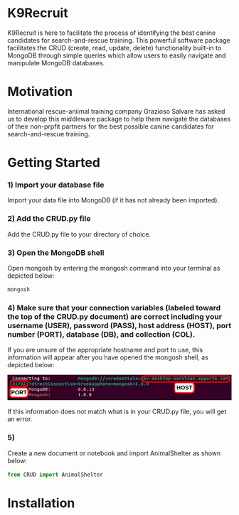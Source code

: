 # K9Recruit

K9Recruit is here to facilitate the process of identifying the best
canine candidates for search-and-rescue training.  This powerful 
software package facilitates the CRUD (create, read, update, delete)
functionality built-in to MongoDB through simple queries which allow 
users to easily navigate and manipulate MongoDB databases. 

# Motivation

International rescue-aniimal training company Grazioso Salvare has 
asked us to develop  this middleware package to help them navigate 
the databases of their non-prpfit partners for the best possible 
canine candidates for search-and-rescue training. 

# Getting Started 

### **1)** Import your database file 

Import your data file into MongoDB (if it has not already been imported).  



### **2)** Add the CRUD.py file 

Add the CRUD.py file to your directory of choice.  



### **3)** Open the MongoDB shell

Open mongosh by entering the mongosh command into your terminal as depicted below:

```bash
mongosh
```



### **4)** Make sure that your connection variables (labeled toward the top of the CRUD.py document) are correct including your username (USER), password (PASS), host address (HOST), port number (PORT), database (DB), and collection (COL).

If you are unsure of the appropriate hostname and port to use,
this information will appear after you have opened the mongosh shell,
as depicted below: 

![host-and-port](images/2-host-and-port.png)

If this information does not match what is in your CRUD.py file, 
you will get an error.  



### **5)** 
Create a new document or notebook and import AnimalShelter as shown 
below:

```python
from CRUD import AnimalShelter
```


# Installation

